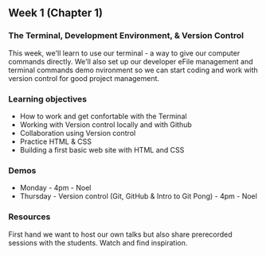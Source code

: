 ## Week 1 (Chapter 1)

### The Terminal, Development Environment, & Version Control

This week, we'll learn to use our terminal - a way to give our computer commands directly. 
We'll also set up our developer eFile management and terminal commands demo nvironment so we can start coding and work with version control for good project management.

### Learning objectives

* How to work and get confortable with the Terminal 
* Working with Version control locally and with Github
* Collaboration using Version control
* Practice HTML & CSS 
* Building a first basic web site with HTML and CSS 

### Demos
* Monday -  4pm - Noel 
* Thursday - Version control (Git, GitHub & Intro to Git Pong) - 4pm - Noel 

### Resources
First hand we want to host our own talks but also share prerecorded sessions with the students. Watch and find inspiration. 


